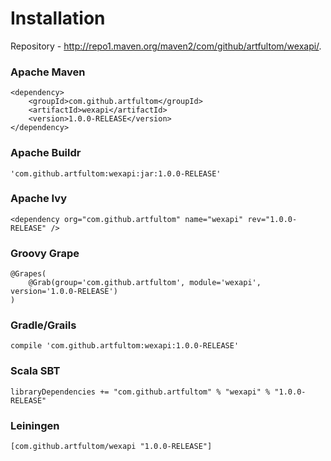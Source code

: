 # Installation

Repository - http://repo1.maven.org/maven2/com/github/artfultom/wexapi/.

### Apache Maven
```
<dependency>
    <groupId>com.github.artfultom</groupId>
    <artifactId>wexapi</artifactId>
    <version>1.0.0-RELEASE</version>
</dependency>
```
### Apache Buildr
```
'com.github.artfultom:wexapi:jar:1.0.0-RELEASE'
```
### Apache Ivy
```
<dependency org="com.github.artfultom" name="wexapi" rev="1.0.0-RELEASE" />
```
### Groovy Grape
```
@Grapes( 
    @Grab(group='com.github.artfultom', module='wexapi', version='1.0.0-RELEASE') 
)
```
### Gradle/Grails
```
compile 'com.github.artfultom:wexapi:1.0.0-RELEASE'
```
### Scala SBT
```
libraryDependencies += "com.github.artfultom" % "wexapi" % "1.0.0-RELEASE"
```
### Leiningen
```
[com.github.artfultom/wexapi "1.0.0-RELEASE"]
```
